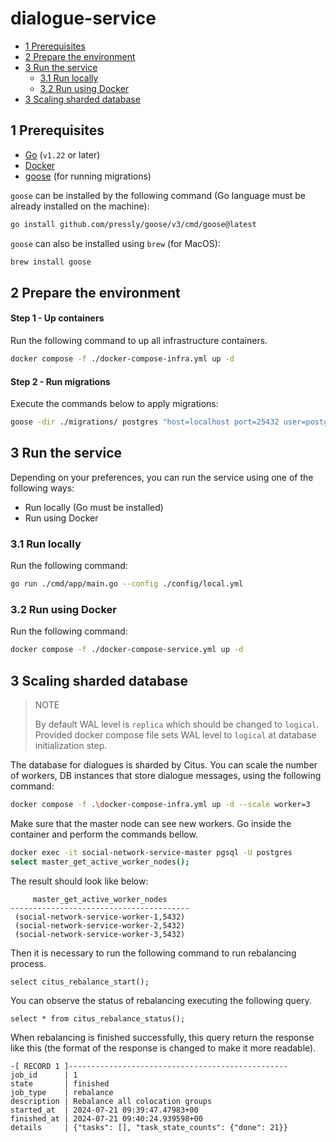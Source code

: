 # dialogue-service

* [1 Prerequisites](#1-prerequisites)
* [2 Prepare the environment](#2-prepare-the-environment)
* [3 Run the service](#3-run-the-service)
  * [3.1 Run locally](#31-run-locally)
  * [3.2 Run using Docker](#32-run-using-docker)
* [3 Scaling sharded database](#3-scaling-sharded-database)

## 1 Prerequisites

* [Go](https://go.dev/) (`v1.22` or later)
* [Docker](https://www.docker.com/)
* [goose](https://github.com/pressly/goose) (for running migrations)

`goose` can be installed by the following command (Go language must be already installed on the machine):

```bash
go install github.com/pressly/goose/v3/cmd/goose@latest
```

`goose` can also be installed using `brew` (for MacOS):

```bash
brew install goose
```

## 2 Prepare the environment

#### Step 1 - Up containers

Run the following command to up all infrastructure containers.

```bash
docker compose -f ./docker-compose-infra.yml up -d
```

#### Step 2 - Run migrations

Execute the commands below to apply migrations:

```bash
goose -dir ./migrations/ postgres "host=localhost port=25432 user=postgres dbname=postgres" up
```

## 3 Run the service

Depending on your preferences, you can run the service using one of the following ways:

* Run locally (Go must be installed)
* Run using Docker

### 3.1 Run locally

Run the following command:

```bash
go run ./cmd/app/main.go --config ./config/local.yml
```

### 3.2 Run using Docker

Run the following command:

```bash
docker compose -f ./docker-compose-service.yml up -d
```

## 3 Scaling sharded database

> NOTE
>
> By default WAL level is `replica` which should be changed to `logical`. Provided docker compose file sets WAL level to `logical` at database initialization step.

The database for dialogues is sharded by Citus. You can scale the number of workers, DB instances that store dialogue messages, using the following command:

```bash
docker compose -f .\docker-compose-infra.yml up -d --scale worker=3
```
Make sure that the master node can see new workers. Go inside the container and perform the commands bellow.

```bash
docker exec -it social-network-service-master pgsql -U postgres
select master_get_active_worker_nodes();
```

The result should look like below:

```
     master_get_active_worker_nodes     
----------------------------------------
 (social-network-service-worker-1,5432)
 (social-network-service-worker-2,5432)
 (social-network-service-worker-3,5432)
```

Then it is necessary to run the following command to run rebalancing process.

```
select citus_rebalance_start();
```

You can observe the status of rebalancing executing the following query.

```
select * from citus_rebalance_status();
```

When rebalancing is finished successfully, this query return the response like this (the format of the response is changed to make it more readable).

```
-[ RECORD 1 ]-------------------------------------------------
job_id      | 1
state       | finished
job_type    | rebalance
description | Rebalance all colocation groups
started_at  | 2024-07-21 09:39:47.47983+00
finished_at | 2024-07-21 09:40:24.939598+00
details     | {"tasks": [], "task_state_counts": {"done": 21}}
```